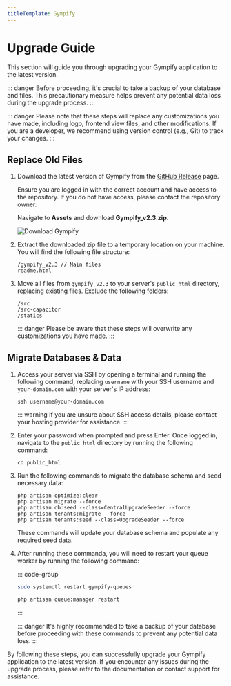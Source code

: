 ```yaml
---
titleTemplate: Gympify
---
```


# Upgrade Guide

This section will guide you through upgrading your Gympify application to the latest version.

::: danger
Before proceeding, it's crucial to take a backup of your database and files. This precautionary measure helps prevent any potential data loss during the upgrade process.
:::

::: danger
Please note that these steps will replace any customizations you have made, including logo, frontend view files, and other modifications. If you are a developer, we recommend using version control (e.g., Git) to track your changes.
:::

## Replace Old Files

1. Download the latest version of Gympify from the [GitHub Release](https://github.com/coders-tm/gympify/releases/tag/v2.3) page.

    Ensure you are logged in with the correct account and have access to the repository. If you do not have access, please contact the repository owner.

    Navigate to **Assets** and download **Gympify_v2.3.zip**.

    ![Download Gympify](/gympify/upgrade.jpg)

2. Extract the downloaded zip file to a temporary location on your machine. You will find the following file structure:

    ```
    /gympify_v2.3 // Main files
    readme.html
    ```

3. Move all files from `gympify_v2.3` to your server's `public_html` directory, replacing existing files. Exclude the following folders:
    ```
    /src
    /src-capacitor
    /statics
    ```

    ::: danger
    Please be aware that these steps will overwrite any customizations you have made.
    :::

## Migrate Databases & Data

1. Access your server via SSH by opening a terminal and running the following command, replacing `username` with your SSH username and `your-domain.com` with your server's IP address:

    ```
    ssh username@your-domain.com
    ```

    ::: warning
    If you are unsure about SSH access details, please contact your hosting provider for assistance.
    :::

2. Enter your password when prompted and press Enter. Once logged in, navigate to the `public_html` directory by running the following command:

    ```
    cd public_html
    ```

3. Run the following commands to migrate the database schema and seed necessary data:

    ```
    php artisan optimize:clear
    php artisan migrate --force
    php artisan db:seed --class=CentralUpgradeSeeder --force
    php artisan tenants:migrate --force
    php artisan tenants:seed --class=UpgradeSeeder --force
    ```
    
    These commands will update your database schema and populate any required seed data.

4. After running these commanda, you will need to restart your queue worker by running the following command:

    ::: code-group

    ```bash [VPS]
    sudo systemctl restart gympify-queues
    ```

    ```bash [cPanel]
    php artisan queue:manager restart
    ```

    :::

    ::: danger
    It's highly recommended to take a backup of your database before proceeding with these commands to prevent any potential data loss.
    :::


By following these steps, you can successfully upgrade your Gympify application to the latest version. If you encounter any issues during the upgrade process, please refer to the documentation or contact support for assistance.